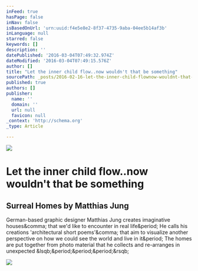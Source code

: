 ```yaml
---
inFeed: true
hasPage: false
inNav: false
isBasedOnUrl: 'urn:uuid:f4e5e8e2-8f37-4735-9aba-04ee5b14af3b'
inLanguage: null
starred: false
keywords: []
description: ''
datePublished: '2016-03-04T07:49:32.974Z'
dateModified: '2016-03-04T07:49:15.576Z'
author: []
title: "Let the inner child flow..now wouldn't that be something"
sourcePath: _posts/2016-02-16-let-the-inner-child-flownow-wouldnt-that-be-something.md
published: true
authors: []
publisher:
  name: ''
  domain: ''
  url: null
  favicon: null
_context: 'http://schema.org'
_type: Article

---
```

![](https://the-grid-user-content.s3-us-west-2.amazonaws.com/2985f190-8c27-4a2b-93f3-5b412e1854d5.jpg)

# Let the inner child flow..now wouldn't that be something

<article style=""><h1>Surreal Homes by Matthias Jung</h1><p>German-based graphic designer Matthias Jung creates imaginative houses&amp;comma; that we'd like to encounter in real life&amp;period; He calls his creations 'architectural short poems'&amp;comma; that aim to visualize another perspective on how we could see the world and live in it&amp;period; The homes are put together from photo material that he collects and re-arranges in unexpected &amp;lsqb;&amp;period;&amp;period;&amp;period;&amp;rsqb;</p><img src="http://www.ignant.de/wp-content/uploads/2015/03/Matthias_Jung_H%C3%A4user_pre.jpg" /></article>